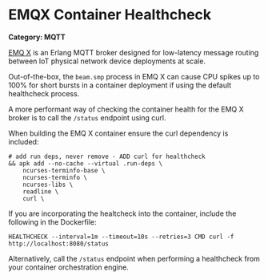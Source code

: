 # EMQX Container Healthcheck

__Category: MQTT__

[EMQ X](https://www.emqx.io) is an Erlang MQTT broker designed for low-latency message routing between IoT physical network device deployments at scale.

Out-of-the-box, the `beam.smp` process in EMQ X can cause CPU spikes up to 100% for short bursts in a container deployment if using the default healthcheck process.

A more performant way of checking the container health for the EMQ X broker is to call the `/status` endpoint using curl.

When building the EMQ X container ensure the curl dependency is included:

```shell
# add run deps, never remove - ADD curl for healthcheck
&& apk add --no-cache --virtual .run-deps \
    ncurses-terminfo-base \
    ncurses-terminfo \
    ncurses-libs \
    readline \
    curl \
```

If you are incorporating the healtcheck into the container, include the following in the Dockerfile:

```shell
HEALTHCHECK --interval=1m --timeout=10s --retries=3 CMD curl -f http://localhost:8080/status
```

Alternatively, call the `/status` endpoint when performing a healthcheck from your container orchestration engine.
